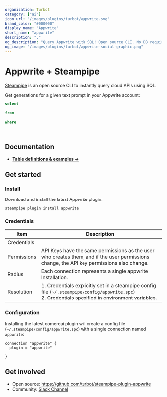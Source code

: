 ```yaml
---
organization: Turbot
category: ["ai"]
icon_url: "/images/plugins/turbot/appwrite.svg"
brand_color: "#000000"
display_name: "Appwrite"
short_name: "appwrite"
description: "."
og_description: "Query Appwrite with SQL! Open source CLI. No DB required."
og_image: "/images/plugins/turbot/appwrite-social-graphic.png"
---
```


# Appwrite + Steampipe


[Steampipe](https://steampipe.io) is an open source CLI to instantly query cloud APIs using SQL.

Get generations for a given text prompt in your Appwrite account:

```sql
select
  
from
  
where
  
```

```
```

## Documentation

- **[Table definitions & examples →](/docs/tables)**

## Get started

### Install

Download and install the latest Appwrite plugin:

```bash
steampipe plugin install appwrite
```

### Credentials

| Item        | Description                                                                                                                                                                                                                                                                                 |
|-------------|---------------------------------------------------------------------------------------------------------------------------------------------------------------------------------------------------------------------------------------------------------------------------------------------|
| Credentials |                                                                                                                                                                                  |
| Permissions | API Keys have the same permissions as the user who creates them, and if the user permissions change, the API key permissions also change.                                                                                                                                               |
| Radius      | Each connection represents a single appwrite Installation.                                                                                                                                                                                                                                   |
| Resolution  | 1. Credentials explicitly set in a steampipe config file (`~/.steampipe/config/appwrite.spc`)<br />2. Credentials specified in environment variables. |

### Configuration

Installing the latest comereai plugin will create a config file (`~/.steampipe/config/appwrite.spc`) with a single connection named `appwrite`:

```hcl
connection "appwrite" {
  plugin = "appwrite"

}
```


## Get involved

- Open source: https://github.com/turbot/steampipe-plugin-appwrite
- Community: [Slack Channel](https://steampipe.io/community/join)
